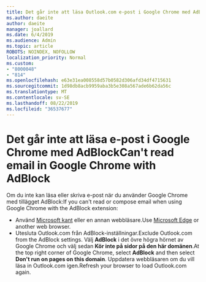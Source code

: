 ```yaml
---
title: Det går inte att läsa Outlook.com e-post i Google Chrome med AdBlock
ms.author: daeite
author: daeite
manager: joallard
ms.date: 6/4/2019
ms.audience: Admin
ms.topic: article
ROBOTS: NOINDEX, NOFOLLOW
localization_priority: Normal
ms.custom:
- "8000048"
- "814"
ms.openlocfilehash: e63e31ea008558d57b0582d306afd34df4715631
ms.sourcegitcommit: 1d98db8acb9959aba3b5e308a567ade6b62da56c
ms.translationtype: MT
ms.contentlocale: sv-SE
ms.lasthandoff: 08/22/2019
ms.locfileid: "36537677"
---
```

# <a name="cant-read-email-in-google-chrome-with-adblock"></a><span data-ttu-id="779a4-102">Det går inte att läsa e-post i Google Chrome med AdBlock</span><span class="sxs-lookup"><span data-stu-id="779a4-102">Can't read email in Google Chrome with AdBlock</span></span>

<span data-ttu-id="779a4-103">Om du inte kan läsa eller skriva e-post när du använder Google Chrome med tillägget AdBlock:</span><span class="sxs-lookup"><span data-stu-id="779a4-103">If you can't read or compose email when using Google Chrome with the AdBlock extension:</span></span>

- <span data-ttu-id="779a4-104">Använd [Microsoft kant](https://go.microsoft.com/fwlink/p/?linkid=2001503&amp;clcid=0x409) eller en annan webbläsare.</span><span class="sxs-lookup"><span data-stu-id="779a4-104">Use [Microsoft Edge](https://go.microsoft.com/fwlink/p/?linkid=2001503&amp;clcid=0x409) or another web browser.</span></span>
- <span data-ttu-id="779a4-105">Utesluta Outlook.com från AdBlock-inställningar.</span><span class="sxs-lookup"><span data-stu-id="779a4-105">Exclude Outlook.com from the AdBlock settings.</span></span> <span data-ttu-id="779a4-106">Välj **AdBlock** i det övre högra hörnet av Google Chrome och välj sedan **Kör inte på sidor på den här domänen**.</span><span class="sxs-lookup"><span data-stu-id="779a4-106">At the top right corner of Google Chrome, select **AdBlock** and then select **Don't run on pages on this domain**.</span></span> <span data-ttu-id="779a4-107">Uppdatera webbläsaren om du vill läsa in Outlook.com igen.</span><span class="sxs-lookup"><span data-stu-id="779a4-107">Refresh your browser to load Outlook.com again.</span></span>